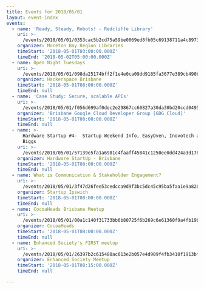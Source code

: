 ```yaml
---
title: Events for 2018/05/01
layout: event-index
events:
  - name: 'Ready, Steady, Robots! - Redcliffe Library'
    uri: >-
      /events/2018/05/01/0353cac5b2cd75a59be0069ed8fb05c69138711a4c89733475e7821c5d515fb7
    organizer: Moreton Bay Region Libraries
    timeStart: '2018-05-01T03:00:00.000Z'
    timeEnd: '2018-05-02T05:00:00.000Z'
  - name: Open Night Tuesdays
    uri: >-
      /events/2018/05/01/098da25174bff2f1e4e0ca09dd9185fa3677e389cb490b26c894d019ec84d788
    organizer: Hackerspace Brisbane
    timeStart: '2018-05-01T08:00:00.000Z'
    timeEnd: null
  - name: 'Case Study: Secure, scalable APIs'
    uri: >-
      /events/2018/05/01/f056d699af0dec2e29867cc60827a30da30bd20ccd0495f8a1965b04b1e63706
    organizer: 'Brisbane Google Cloud Developer Group [GDG Cloud]'
    timeStart: '2018-05-01T08:00:00.000Z'
    timeEnd: null
  - name: >-
      Hardware Startup #4–  Startup Weekend Info, EasyOven, Inovotech and  Mr
      Biggs
    uri: >-
      /events/2018/05/01/57139e5fa1a6981c4faaff45841c1250ee0dd424a3d176c1851f5a8cbf73c59b
    organizer: Hardware StartUp - Brisbane
    timeStart: '2018-05-01T08:00:00.000Z'
    timeEnd: null
  - name: What is Communication & Stakeholder Engagement?
    uri: >-
      /events/2018/05/01/3f47d26fee53cedcca9d9f3bc5dc45c95ba5faa1e9a826f80af82c0a4a4af66a
    organizer: Startup Ipswich
    timeStart: '2018-05-01T08:00:00.000Z'
    timeEnd: null
  - name: CocoaHeads Brisbane Meetup
    uri: >-
      /events/2018/05/01/00a1c140f31733bb6b80725f6b269c6e61360f9a4fb19b62420684e4d5ec10e4
    organizer: CocoaHeads
    timeStart: '2018-05-01T08:00:00.000Z'
    timeEnd: null
  - name: Enhanced Society's FIRST meetup
    uri: >-
      /events/2018/05/01/26397b2c615480ac613e2b057e4d909f4fb3410f1913bf4ef6566b069eebb236
    organizer: Enhanced Society Meetup
    timeStart: '2018-05-01T08:15:00.000Z'
    timeEnd: null

---
```

